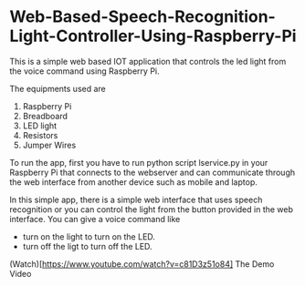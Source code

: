 # Web-Based-Speech-Recognition-Light-Controller-Using-Raspberry-Pi
This is a simple web based IOT application that controls the led light from the voice command using Raspberry Pi.

The equipments used are

1. Raspberry Pi
2. Breadboard
3. LED light
4. Resistors
5. Jumper Wires

To run the app, first you have to run python script lservice.py in your Raspberry Pi that connects to the webserver and can communicate through the web interface from another device such as mobile and laptop.

In this simple app, there is a simple web interface that uses speech recognition or you can control the light from the button provided in the web interface. You can give a voice command like 

* turn on the light to turn on the LED.
* turn off the ligt to turn off the LED.

(Watch)[https://www.youtube.com/watch?v=c81D3z51o84] The Demo Video
